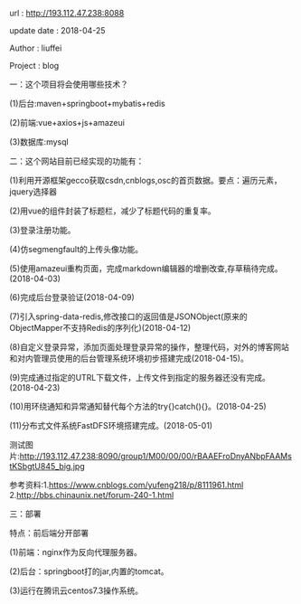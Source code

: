 url : http://193.112.47.238:8088

update date : 2018-04-25

Author : liuffei

Project : blog

一：这个项目将会使用哪些技术？

(1)后台:maven+springboot+mybatis+redis

(2)前端:vue+axios+js+amazeui

(3)数据库:mysql


二：这个网站目前已经实现的功能有：

(1)利用开源框架gecco获取csdn,cnblogs,osc的首页数据。要点：遍历元素，jquery选择器

(2)用vue的组件封装了标题栏，减少了标题代码的重复率。

(3)登录注册功能。

(4)仿segmengfault的上传头像功能。

(5)使用amazeui重构页面，完成markdown编辑器的增删改查,存草稿待完成。(2018-04-03)

(6)完成后台登录验证(2018-04-09)

(7)引入spring-data-redis,修改接口的返回值是JSONObject(原来的ObjectMapper不支持Redis的序列化)(2018-04-12)

(8)自定义登录异常，添加页面处理登录异常的操作，整理代码，对外的博客网站和对内管理员使用的后台管理系统环境初步搭建完成(2018-04-15)。

(9)完成通过指定的UTRL下载文件，上传文件到指定的服务器还没有完成。(2018-04-23)

(10)用环绕通知和异常通知替代每个方法的try{}catch(){}。(2018-04-25)

(11)分布式文件系统FastDFS环境搭建完成。(2018-05-01)

测试图片:http://193.112.47.238:8090/group1/M00/00/00/rBAAEFroDnyANbpFAAMstKSbgtU845_big.jpg

参考资料:1.https://www.cnblogs.com/yufeng218/p/8111961.html        2.http://bbs.chinaunix.net/forum-240-1.html

三：部署

特点：前后端分开部署

(1)前端：nginx作为反向代理服务器。

(2)后台：springboot打的jar,内置的tomcat。

(3)运行在腾讯云centos7.3操作系统。
